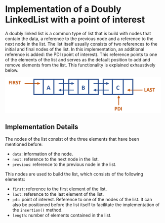 # Implementation of a Doubly LinkedList with a point of interest
A doubly linked list is a common type of list that is build with nodes that contain the data, a reference to the previous node and a reference to the next node in the list.  The list itself usually consists of two references to the initial and final nodes of the list.  In this implementation, an additional reference is added: the PDI (point of interest).  This reference points to one of the elements of the list and serves as the default position to add and remove elements from the list.  This functionality is explained exhaustively below.

![alt text](https://github.com/mireiagasco/LinkedList-Java/blob/main/LinkedList.png)


## Implementation Details
The nodes of the list consist of the three elements that have been mentioned before:
* `data`: information of the node.
* `next`: reference to the next node in the list.
* `previous`: reference to the previous node in the list.

This nodes are used to build the list, which consists of the following elements:
* `first`: reference to the first element of the list.
* `last`: reference to the last element of the list.
* `pdi`: point of interest.  Reference to one of the nodes of the list.  It can also be positioned before the list itself to facilitate the implementation of the `insertion()` method.
* `length`: number of elements contained in the list.



